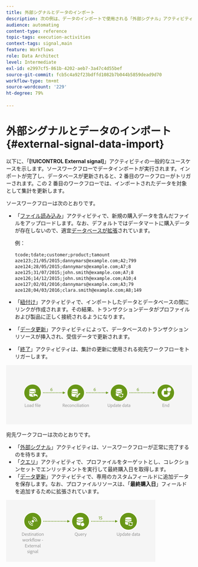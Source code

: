```yaml
---
title: 外部シグナルとデータのインポート
description: 次の例は、データのインポートで使用される「外部シグナル」アクティビティを示しています。
audience: automating
content-type: reference
topic-tags: execution-activities
context-tags: signal,main
feature: Workflows
role: Data Architect
level: Intermediate
exl-id: e2997cf5-861b-4202-aeb7-3a47c4d55bef
source-git-commit: fcb5c4a92f23bdffd1082b7b044b5859dead9d70
workflow-type: tm+mt
source-wordcount: '229'
ht-degree: 79%

---
```


# 外部シグナルとデータのインポート {#external-signal-data-import}

以下に、「**[!UICONTROL External signal]**」アクティビティの一般的なユースケースを示します。ソースワークフローでデータインポートが実行されます。インポートが完了し、データベースが更新されると、2 番目のワークフローがトリガーされます。この 2 番目のワークフローでは、インポートされたデータを対象として集計を更新します。

ソースワークフローは次のとおりです。

* 「[ファイル読み込み](../../automating/using/load-file.md)」アクティビティで、新規の購入データを含んだファイルをアップロードします。なお、デフォルトではデータマートに購入データが存在しないので、適宜[データベースが拡張](../../developing/using/data-model-concepts.md)されています。

   例：

   ```
   tcode;tdate;customer;product;tamount
   aze123;21/05/2015;dannymars@example.com;A2;799
   aze124;28/05/2015;dannymars@example.com;A7;8
   aze125;31/07/2015;john.smith@example.com;A7;8
   aze126;14/12/2015;john.smith@example.com;A10;4
   aze127;02/01/2016;dannymars@example.com;A3;79
   aze128;04/03/2016;clara.smith@example.com;A8;149
   ```

* 「[紐付け](../../automating/using/reconciliation.md)」アクティビティで、インポートしたデータとデータベースの間にリンクが作成されます。その結果、トランザクションデータがプロファイルおよび製品に正しく接続されるようになります。
* 「[データ更新](../../automating/using/update-data.md)」アクティビティによって、データベースのトランザクションリソースが挿入され、受信データで更新されます。
* 「[終了](../../automating/using/start-and-end.md)」アクティビティは、集計の更新に使用される宛先ワークフローをトリガーします。

![](assets/signal_example_source1.png)

宛先ワークフローは次のとおりです。

* 「[外部シグナル](../../automating/using/external-signal.md)」アクティビティは、ソースワークフローが正常に完了するのを待ちます。
* 「[クエリ](../../automating/using/query.md#enriching-data)」アクティビティで、プロファイルをターゲットとし、コレクションセットでエンリッチメントを実行して最終購入日を取得します。
* 「[データ更新](../../automating/using/update-data.md)」アクティビティで、専用のカスタムフィールドに追加データを保存します。なお、プロファイルリソースは、「**最終購入日**」フィールドを追加するために拡張されています。

![](assets/signal_example_source2.png)
